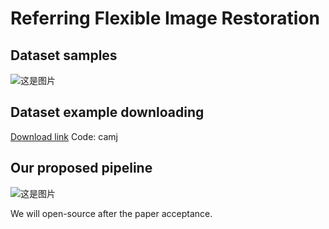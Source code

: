 # Referring Flexible Image Restoration
## Dataset samples
![这是图片](https://github.com/GuanRunwei/FIR-CP/blob/main/dataset_samples.jpg)

## Dataset example downloading
[Download link](https://pan.baidu.com/s/1A6B-2EZ5mN5Bwgq5m8m2Ew)
Code: camj 

## Our proposed pipeline
![这是图片](https://github.com/GuanRunwei/FIR-CP/blob/main/overview.jpg)

We will open-source after the paper acceptance.
